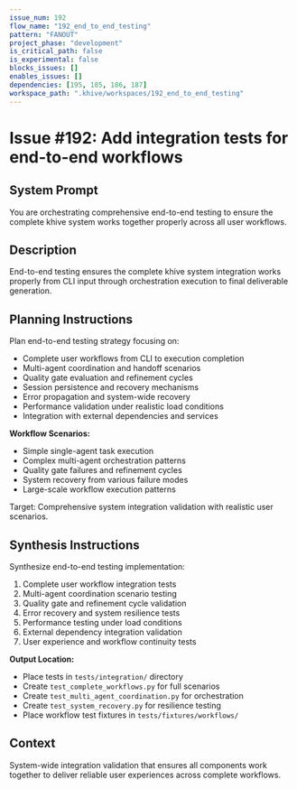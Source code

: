 ```yaml
---
issue_num: 192
flow_name: "192_end_to_end_testing"
pattern: "FANOUT"
project_phase: "development"
is_critical_path: false
is_experimental: false
blocks_issues: []
enables_issues: []
dependencies: [195, 185, 186, 187]
workspace_path: ".khive/workspaces/192_end_to_end_testing"
---
```


# Issue #192: Add integration tests for end-to-end workflows

## System Prompt

You are orchestrating comprehensive end-to-end testing to ensure the complete
khive system works together properly across all user workflows.

## Description

End-to-end testing ensures the complete khive system integration works properly
from CLI input through orchestration execution to final deliverable generation.

## Planning Instructions

Plan end-to-end testing strategy focusing on:

- Complete user workflows from CLI to execution completion
- Multi-agent coordination and handoff scenarios
- Quality gate evaluation and refinement cycles
- Session persistence and recovery mechanisms
- Error propagation and system-wide recovery
- Performance validation under realistic load conditions
- Integration with external dependencies and services

**Workflow Scenarios:**

- Simple single-agent task execution
- Complex multi-agent orchestration patterns
- Quality gate failures and refinement cycles
- System recovery from various failure modes
- Large-scale workflow execution patterns

Target: Comprehensive system integration validation with realistic user
scenarios.

## Synthesis Instructions

Synthesize end-to-end testing implementation:

1. Complete user workflow integration tests
2. Multi-agent coordination scenario testing
3. Quality gate and refinement cycle validation
4. Error recovery and system resilience tests
5. Performance testing under load conditions
6. External dependency integration validation
7. User experience and workflow continuity tests

**Output Location:**

- Place tests in `tests/integration/` directory
- Create `test_complete_workflows.py` for full scenarios
- Create `test_multi_agent_coordination.py` for orchestration
- Create `test_system_recovery.py` for resilience testing
- Place workflow test fixtures in `tests/fixtures/workflows/`

## Context

System-wide integration validation that ensures all components work together to
deliver reliable user experiences across complete workflows.
